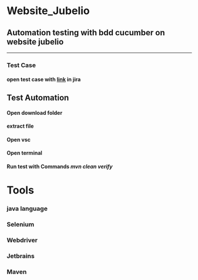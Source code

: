 # Website_Jubelio
Automation testing with bdd cucumber on website jubelio
--------------------------------------------------------
--------------------------------------------------------

### Test Case
#### open test case with [link](https://bagas12.atlassian.net/projects/JTW?selectedItem=com.atlassian.plugins.atlassian-connect-plugin:com.xpandit.plugins.xray__testing-board#!page=test-repository&selectedFolder=6512aeb2944ba0629bb285a7) in jira

## Test Automation 
#### Open download folder
#### extract file
#### Open vsc
#### Open terminal 
#### Run test with Commands *mvn clean verify*


# Tools
### java language
### Selenium 
### Webdriver
### Jetbrains
### Maven
